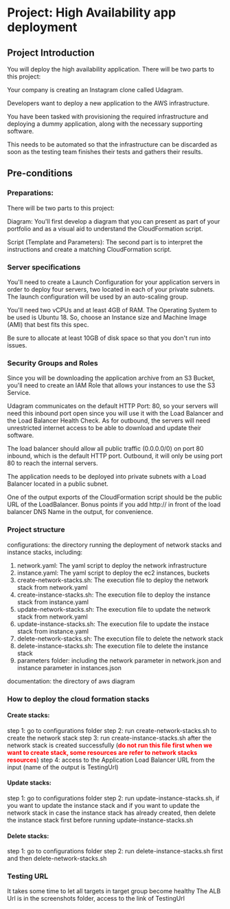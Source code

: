 # Project: High Availability app deployment

## Project Introduction
You will deploy the high availability application. There will be two parts to this project:

Your company is creating an Instagram clone called Udagram.

Developers want to deploy a new application to the AWS infrastructure.

You have been tasked with provisioning the required infrastructure and deploying a dummy application, along with the necessary supporting software.

This needs to be automated so that the infrastructure can be discarded as soon as the testing team finishes their tests and gathers their results.

## Pre-conditions

### Preparations:
There will be two parts to this project:

Diagram: You'll first develop a diagram that you can present as part of your portfolio and as a visual aid to understand the CloudFormation script.

Script (Template and Parameters): The second part is to interpret the instructions and create a matching CloudFormation script.

### Server specifications
You'll need to create a Launch Configuration for your application servers in order to deploy four servers, two located in each of your private subnets. The launch configuration will be used by an auto-scaling group.

You'll need two vCPUs and at least 4GB of RAM. The Operating System to be used is Ubuntu 18. So, choose an Instance size and Machine Image (AMI) that best fits this spec.

Be sure to allocate at least 10GB of disk space so that you don't run into issues.

### Security Groups and Roles

Since you will be downloading the application archive from an S3 Bucket, you'll need to create an IAM Role that allows your instances to use the S3 Service.

Udagram communicates on the default HTTP Port: 80, so your servers will need this inbound port open since you will use it with the Load Balancer and the Load Balancer Health Check. As for outbound, the servers will need unrestricted internet access to be able to download and update their software.

The load balancer should allow all public traffic (0.0.0.0/0) on port 80 inbound, which is the default HTTP port. Outbound, it will only be using port 80 to reach the internal servers.

The application needs to be deployed into private subnets with a Load Balancer located in a public subnet.

One of the output exports of the CloudFormation script should be the public URL of the LoadBalancer. Bonus points if you add http:// in front of the load balancer DNS Name in the output, for convenience.

### Project structure
configurations: the directory running the deployment of network stacks and instance stacks, including:
1. network.yaml: The yaml script to deploy the network infrastructure
2. instance.yaml: The yaml script to deploy the ec2 instances, buckets
3. create-network-stacks.sh: The execution file to deploy the network stack from network.yaml
4. create-instance-stacks.sh: The execution file to deploy the instance stack from instance.yaml
5. update-network-stacks.sh: The execution file to update the network stack from network.yaml
6. update-instance-stacks.sh: The execution file to update the instace stack from instance.yaml
7. delete-network-stacks.sh: The execution file to delete the network stack
8. delete-instance-stacks.sh: The execution file to delete the instance stack
9. parameters folder: including the network parameter in network.json and instance parameter in instances.json

documentation: the directory of aws diagram

### How to deploy the cloud formation stacks
#### Create stacks:
step 1: go to configurations folder
step 2: run create-network-stacks.sh to create the network stack
step 3: run create-instance-stacks.sh after the network stack is created successfully (<font color="red"><strong>do not run this file first when we want to create stack, some resources are refer to network stacks resources</strong></font>)
step 4: access to the Application Load Balancer URL from the input (name of the output is TestingUrl)
#### Update stacks:
step 1: go to configurations folder
step 2: run update-instance-stacks.sh, if you want to update the instance stack and if you want to update the network stack in case the instance stack has already created, then delete the instance stack first before running update-instance-stacks.sh
#### Delete stacks:
step 1: go to configurations folder
step 2: run delete-instance-stacks.sh first and then delete-network-stacks.sh
### Testing URL
It takes some time to let all targets in target group become healthy
The ALB Url is in the screenshots folder, access to the link of TestingUrl